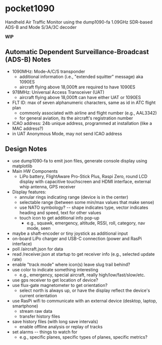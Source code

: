 # pocket1090
Handheld Air Traffic Monitor using the dump1090-fa 1.09GHz SDR-based ADS-B and Mode S/3A/3C decoder

**WIP**

## Automatic Dependent Surveillance-Broadcast (ADS-B) Notes
* 1090MHz: Mode-A/C/S transponder
  - additional information (i.e., "extended squitter" message) aka 1090ES
  - aircraft flying above 18,000ft are required to have 1090ES
* 978MHz: Universal Access Transceiver (UAT)
  - aircraft flying above 18,000ft can have either UAT or 1090ES
* FLT ID: max of seven alphanumeric characters, same as id in ATC flight plan
  - commonly associated with airline and flight number (e.g., AAL3342)
  - for general aviation, its the aircraft's registration number
* ICAO address: 24b unique address, programmed at installation (like a MAC address?)
* in UAT Anonymous Mode, may not send ICAO address

## Design Notes
* use dump1090-fa to emit json files, generate console display using matplotlib
* Main HW Components
  - LiPo battery, FlightAware Pro-Stick Plus, Raspi Zero, round LCD display with capacitive touchscreen and HDMI interface, external whip antenna, GPS receiver
* Display features:
  - annular rings indicating range (device is in the center)
  - selectable range (between some min/max values that make sense)
  - use NATO symbology? -- shape indicates type, vector indicates heading and speed, text for other values
  - touch icon to get additional info pop-up
    * e.g., squawk, emergency, altitude, RSSI, roll, category, nav mode, seen
* maybe a shaft-encoder or tiny joystick as additional input
* on-board LiPo charger and USB-C connection (power and RasPi interface)
* poll <path>/aircraft.json for data
* read <path>/receiver.json at startup to get receiver info (e.g., selected update rate)
* enable "track mode" where icon(s) leave slug trail behind?
* use color to indicate something interesting
  - e.g., emergency, special aircraft, really high/low/fast/slow/etc.
* use gps receiver to get location of device?
* use flux-gate magnetometer to get orientation?
  - select north is always up, or have the display reflect the device's current orientation
* use RasPi wifi to communicate with an external device (desktop, laptop, smartphone)
  - stream raw data
  - transfer history files
* save history files (with long save intervals)
  - enable offline analysis or replay of tracks
* set alarms -- things to watch for
  - e.g., specific planes, specific types of planes, specific metrics?


